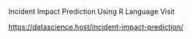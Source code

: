 Incident Impact Prediction Using R Language Visit 

https://datascience.host/incident-impact-prediction/
